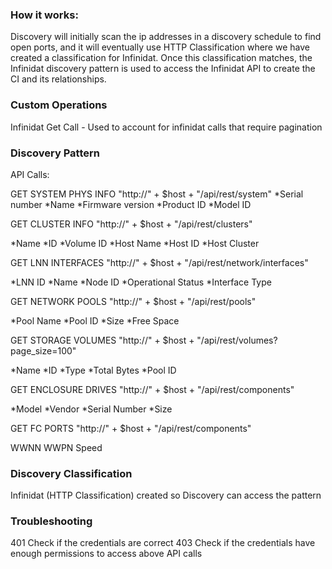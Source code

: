 <h3>How it works:</h3>
Discovery will initially scan the ip addresses in a discovery schedule to find open ports, and it will eventually use HTTP Classification where we have created a classification for Infinidat. Once this classification matches, the Infinidat discovery pattern is used to access the Infinidat API to create the CI and its relationships.

<h3>Custom Operations</h3>

Infinidat Get Call - Used to account for infinidat calls that require pagination

<h3>Discovery Pattern</h3>

API Calls:

GET SYSTEM PHYS INFO "http://" + $host + "/api/rest/system"
*Serial number
*Name 
*Firmware version
*Product ID
*Model ID

GET CLUSTER INFO "http://" + $host + "/api/rest/clusters"

*Name
*ID
*Volume ID
*Host Name
*Host ID
*Host Cluster
	
GET LNN INTERFACES "http://" + $host + "/api/rest/network/interfaces"

*LNN ID
*Name
*Node ID
*Operational Status
*Interface Type

GET NETWORK POOLS "http://" + $host + "/api/rest/pools"

*Pool Name
*Pool ID
*Size
*Free Space

GET STORAGE VOLUMES "http://" + $host + "/api/rest/volumes?page_size=100"

*Name
*ID
*Type
*Total Bytes
*Pool ID

GET ENCLOSURE DRIVES "http://" + $host + "/api/rest/components"

*Model
*Vendor
*Serial Number
*Size

GET FC PORTS "http://" + $host + "/api/rest/components"

WWNN
WWPN
Speed


<h3>Discovery Classification</h3>
Infinidat (HTTP Classification) created so Discovery can access the pattern

<h3>Troubleshooting</h3>
	401 Check if the credentials are correct
	403 Check if the credentials have enough permissions to access above API calls
	

